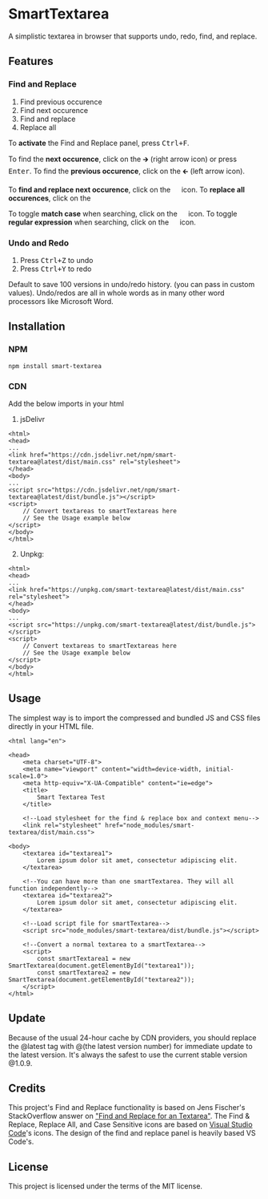 # SmartTextarea
A simplistic textarea in browser that supports undo, redo, find, and replace.

## Features
### Find and Replace
1. Find previous occurence
2. Find next occurence
3. Find and replace
4. Replace all

To **activate** the Find and Replace panel, press <kbd>Ctrl+F</kbd>. 

To find the **next occurence**, click on the 🡲 (right arrow icon) or press <kbd>Enter</kbd>. To find the **previous occurence**, click on the 🡰 (left arrow icon).

To **find and replace next occurence**, click on the <img src="https://raw.github.com/AlienKevin/SmartTextarea/master/icons/findAndReplace.svg?sanitize=true" width="14px"></img> icon. To **replace all occurences**, click on the <img src="https://raw.github.com/AlienKevin/SmartTextarea/master/icons/replaceAll.svg?sanitize=true" width="14px"></img>

To toggle **match case** when searching, click on the <img src="https://raw.github.com/AlienKevin/SmartTextarea/master/icons/caseSensitivity.svg?sanitize=true" width="14px"></img> icon. To toggle **regular expression** when searching, click on the <img src="https://raw.github.com/AlienKevin/SmartTextarea/master/icons/useRegex.svg?sanitize=true" width="14px"></img> icon.

### Undo and Redo
1. Press <kbd>Ctrl+Z</kbd> to undo
2. Press <kbd>Ctrl+Y</kbd> to redo

Default to save 100 versions in undo/redo history. (you can pass in custom values). Undo/redos are all in whole words as in many other word processors like Microsoft Word.

## Installation

### NPM
`npm install smart-textarea`

### CDN
Add the below imports in your html
1. jsDelivr
```
<html>
<head>
...
<link href="https://cdn.jsdelivr.net/npm/smart-textarea@latest/dist/main.css" rel="stylesheet">
</head>
<body>
...
<script src="https://cdn.jsdelivr.net/npm/smart-textarea@latest/dist/bundle.js"></script>
<script>
    // Convert textareas to smartTextareas here
    // See the Usage example below
</script>
</body>
</html>
```
2. Unpkg:
```
<html>
<head>
...
<link href="https://unpkg.com/smart-textarea@latest/dist/main.css" rel="stylesheet">
</head>
<body>
...
<script src="https://unpkg.com/smart-textarea@latest/dist/bundle.js"></script>
<script>
    // Convert textareas to smartTextareas here
    // See the Usage example below
</script>
</body>
</html>
```

## Usage
The simplest way is to import the compressed and bundled JS and CSS files directly in your HTML file.

```
<html lang="en">

<head>
    <meta charset="UTF-8">
    <meta name="viewport" content="width=device-width, initial-scale=1.0">
    <meta http-equiv="X-UA-Compatible" content="ie=edge">
    <title>
        Smart Textarea Test
    </title>

    <!--Load stylesheet for the find & replace box and context menu-->
    <link rel="stylesheet" href="node_modules/smart-textarea/dist/main.css">

<body>
    <textarea id="textarea1">
        Lorem ipsum dolor sit amet, consectetur adipiscing elit.
    </textarea>

    <!--You can have more than one smartTextarea. They will all function independently-->
    <textarea id="textarea2">
        Lorem ipsum dolor sit amet, consectetur adipiscing elit.
    </textarea>

    <!--Load script file for smartTextarea-->
    <script src="node_modules/smart-textarea/dist/bundle.js"></script>

    <!--Convert a normal textarea to a smartTextarea-->
    <script>
        const smartTextarea1 = new SmartTextarea(document.getElementById("textarea1"));
        const smartTextarea2 = new SmartTextarea(document.getElementById("textarea2"));
    </script>
</html>
```

## Update
Because of the usual 24-hour cache by CDN providers, you should replace the @latest tag with @(the latest version number) for immediate update to the latest version. It's always the safest to use the current stable version @1.0.9.

## Credits
This project's Find and Replace functionality is based on Jens Fischer's StackOverflow answer on ["Find and Replace for an Textarea"](https://stackoverflow.com/questions/7781099/find-and-replace-for-an-textarea/7781395#7781395).
The Find & Replace, Replace All, and Case Sensitive icons are based on [Visual Studio Code](https://github.com/Microsoft/vscode)'s icons. The design of the find and replace panel is heavily based VS Code's.

## License
This project is licensed under the terms of the MIT license.